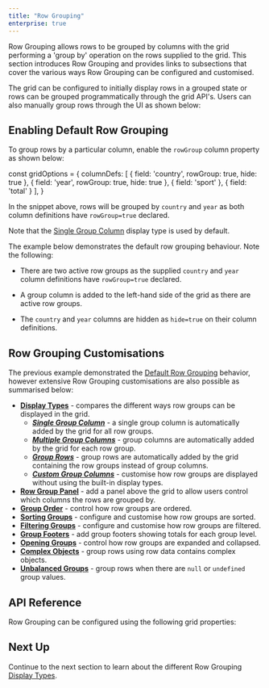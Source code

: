 ```yaml
---
title: "Row Grouping"
enterprise: true
---
```


Row Grouping allows rows to be grouped by columns with the grid performing a 'group by' operation on the rows supplied
to the grid. This section introduces Row Grouping and provides links to subsections that cover the various ways Row 
Grouping can be configured and customised.

The grid can be configured to initially display rows in a grouped state or rows can be grouped programmatically through 
the grid API's. Users can also manually group rows through the UI as shown below:

<image-caption src="grouping/resources/row-grouping.gif" maxWidth="90%" constrained="true" centered="true" alt="Row Grouping" ></image-caption>

## Enabling Default Row Grouping

To group rows by a particular column, enable the `rowGroup` column property as shown below:

<snippet>
const gridOptions = {
    columnDefs: [
        { field: 'country', rowGroup: true, hide: true },
        { field: 'year', rowGroup: true, hide: true },
        { field: 'sport' },
        { field: 'total' }
    ],
}
</snippet>

In the snippet above, rows will be grouped by `country` and `year` as both column definitions have `rowGroup=true` declared.

Note that the [Single Group Column](../grouping-single-group-column/) display type is used by default.

The example below demonstrates the default row grouping behaviour. Note the following:

- There are two active row groups as the supplied `country` and `year` column definitions have `rowGroup=true` declared.

- A group column is added to the left-hand side of the grid as there are active row groups.

- The `country` and `year` columns are hidden as `hide=true` on their column definitions.

<grid-example title='Default Row Grouping' name='default-row-grouping' type='generated' options='{ "enterprise": true, "exampleHeight": 540, "modules": ["clientside", "rowgrouping"] }'></grid-example>

## Row Grouping Customisations

The previous example demonstrated the [Default Row Grouping](../grouping/#example-default-row-grouping) behavior, 
however extensive Row Grouping customisations are also possible as summarised below:

- **[Display Types](../grouping-display-types/)** - compares the different ways row groups can be displayed in the grid.
    - ***[Single Group Column](../grouping-single-group-column/)*** - a single group column is automatically added by the grid for all row groups.
    - ***[Multiple Group Columns](../grouping-multiple-group-columns/)*** - group columns are automatically added by the grid for each row group.
    - ***[Group Rows](../grouping-group-rows/)*** - group rows are automatically added by the grid containing the row groups instead of group columns.
    - ***[Custom Group Columns](../grouping-custom-group-columns/)*** - customise how row groups are displayed without using the built-in display types.
- **[Row Group Panel](../grouping-group-panel/)** - add a panel above the grid to allow users control which columns the rows are grouped by.
- **[Group Order](../grouping-group-order/)** - control how row groups are ordered.
- **[Sorting Groups](../grouping-sorting/)** - configure and customise how row groups are sorted.
- **[Filtering Groups](../grouping-filtering/)** - configure and customise how row groups are filtered.
- **[Group Footers](../grouping-footers/)** - add group footers showing totals for each group level.
- **[Opening Groups](../grouping-opening-groups/)** - control how row groups are expanded and collapsed.
- **[Complex Objects](../grouping-complex-objects/)** - group rows using row data contains complex objects.
- **[Unbalanced Groups](../grouping-unbalanced-groups/)** - group rows when there are `null` or `undefined` group values.

## API Reference

Row Grouping can be configured using the following grid properties:

<api-documentation source='grid-options/properties.json' section="rowGrouping"></api-documentation>

## Next Up

Continue to the next section to learn about the different Row Grouping [Display Types](../grouping-display-types/).
